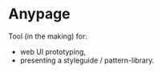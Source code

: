 # Anypage

Tool (in the making) for:

- web UI prototyping,
- presenting a styleguide / pattern-library.

